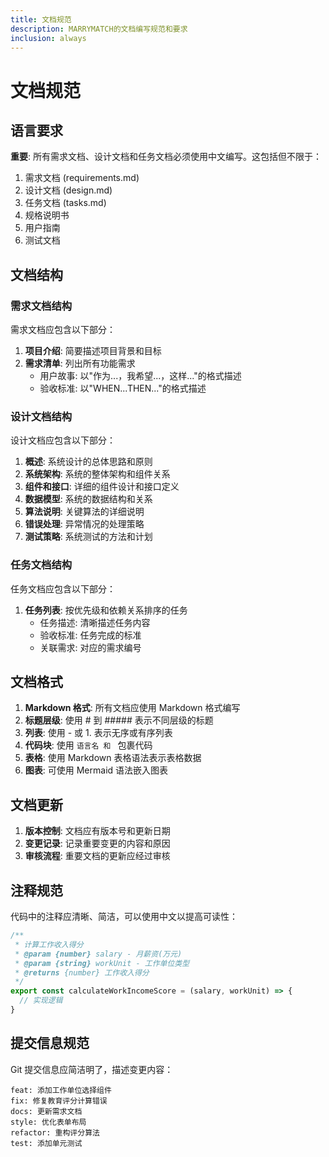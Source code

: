```yaml
---
title: 文档规范
description: MARRYMATCH的文档编写规范和要求
inclusion: always
---
```


# 文档规范

## 语言要求

**重要**: 所有需求文档、设计文档和任务文档必须使用中文编写。这包括但不限于：

1. 需求文档 (requirements.md)
2. 设计文档 (design.md)
3. 任务文档 (tasks.md)
4. 规格说明书
5. 用户指南
6. 测试文档

## 文档结构

### 需求文档结构

需求文档应包含以下部分：

1. **项目介绍**: 简要描述项目背景和目标
2. **需求清单**: 列出所有功能需求
   - 用户故事: 以"作为...，我希望...，这样..."的格式描述
   - 验收标准: 以"WHEN...THEN..."的格式描述

### 设计文档结构

设计文档应包含以下部分：

1. **概述**: 系统设计的总体思路和原则
2. **系统架构**: 系统的整体架构和组件关系
3. **组件和接口**: 详细的组件设计和接口定义
4. **数据模型**: 系统的数据结构和关系
5. **算法说明**: 关键算法的详细说明
6. **错误处理**: 异常情况的处理策略
7. **测试策略**: 系统测试的方法和计划

### 任务文档结构

任务文档应包含以下部分：

1. **任务列表**: 按优先级和依赖关系排序的任务
   - 任务描述: 清晰描述任务内容
   - 验收标准: 任务完成的标准
   - 关联需求: 对应的需求编号

## 文档格式

1. **Markdown 格式**: 所有文档应使用 Markdown 格式编写
2. **标题层级**: 使用 # 到 ##### 表示不同层级的标题
3. **列表**: 使用 - 或 1. 表示无序或有序列表
4. **代码块**: 使用 ```语言名 和 ``` 包裹代码
5. **表格**: 使用 Markdown 表格语法表示表格数据
6. **图表**: 可使用 Mermaid 语法嵌入图表

## 文档更新

1. **版本控制**: 文档应有版本号和更新日期
2. **变更记录**: 记录重要变更的内容和原因
3. **审核流程**: 重要文档的更新应经过审核

## 注释规范

代码中的注释应清晰、简洁，可以使用中文以提高可读性：

```javascript
/**
 * 计算工作收入得分
 * @param {number} salary - 月薪资(万元)
 * @param {string} workUnit - 工作单位类型
 * @returns {number} 工作收入得分
 */
export const calculateWorkIncomeScore = (salary, workUnit) => {
  // 实现逻辑
}
```

## 提交信息规范

Git 提交信息应简洁明了，描述变更内容：

```
feat: 添加工作单位选择组件
fix: 修复教育评分计算错误
docs: 更新需求文档
style: 优化表单布局
refactor: 重构评分算法
test: 添加单元测试
```